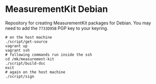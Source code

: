 # MeasurementKit Debian

Repository for creating MeasurementKit packages for Debian. You may need
to add the `7733D95B` PGP key to your keyring.

```
# on the host machine
./script/get-source
vagrant up
vagrant ssh
# following commands run inside the ssh
cd /mk/measurement-kit
./script/build-dsc
exit
# again on the host machine
./script/sign
```
